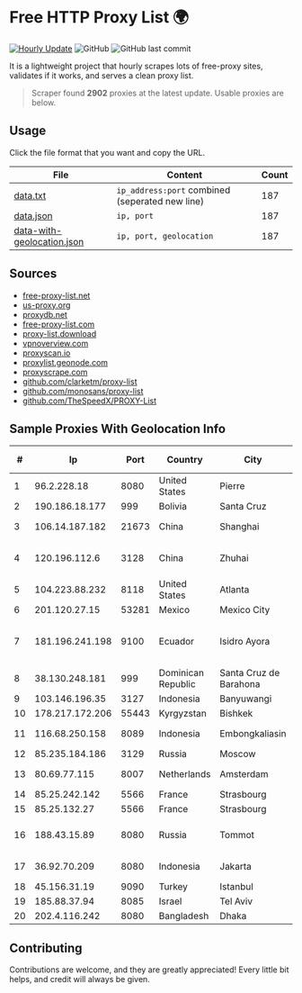 
# Free HTTP Proxy List 🌍

[![Hourly Update](https://github.com/mertguvencli/http-proxy-list/actions/workflows/main.yml/badge.svg?branch=main)](https://github.com/mertguvencli/http-proxy-list/actions/workflows/main.yml)
![GitHub](https://img.shields.io/github/license/mertguvencli/http-proxy-list)
![GitHub last commit](https://img.shields.io/github/last-commit/mertguvencli/http-proxy-list)

It is a lightweight project that hourly scrapes lots of free-proxy sites, validates if it works, and serves a clean proxy list.


> Scraper found **2902** proxies at the latest update. Usable proxies are below.

## Usage

Click the file format that you want and copy the URL.


|File|Content|Count|
|----|-------|-----|
|[data.txt](https://raw.githubusercontent.com/mertguvencli/http-proxy-list/main/proxy-list/data.txt)|`ip_address:port` combined (seperated new line)|187|
|[data.json](https://raw.githubusercontent.com/mertguvencli/http-proxy-list/main/proxy-list/data.json)|`ip, port`|187|
|[data-with-geolocation.json](https://raw.githubusercontent.com/mertguvencli/http-proxy-list/main/proxy-list/data-with-geolocation.json)|`ip, port, geolocation`|187|

## Sources

* [free-proxy-list.net](https://free-proxy-list.net)
* [us-proxy.org](https://www.us-proxy.org)
* [proxydb.net](http://proxydb.net)
* [free-proxy-list.com](https://free-proxy-list.com/?page=&port=&type%5B%5D=http&type%5B%5D=https&up_time=0&search=Search)
* [proxy-list.download](https://www.proxy-list.download/HTTP)
* [vpnoverview.com](https://vpnoverview.com/privacy/anonymous-browsing/free-proxy-servers)
* [proxyscan.io](https://www.proxyscan.io)
* [proxylist.geonode.com](https://proxylist.geonode.com/api/proxy-list?limit=300&page=1&sort_by=lastChecked&sort_type=desc&protocols=http,https)
* [proxyscrape.com](https://api.proxyscrape.com/v2/?request=displayproxies&protocol=http&timeout=10000&country=all&ssl=all&anonymity=all)
* [github.com/clarketm/proxy-list](https://raw.githubusercontent.com/clarketm/proxy-list/master/proxy-list-raw.txt)
* [github.com/monosans/proxy-list](https://raw.githubusercontent.com/monosans/proxy-list/main/proxies/http.txt)
* [github.com/TheSpeedX/PROXY-List](https://raw.githubusercontent.com/TheSpeedX/PROXY-List/master/http.txt)


## Sample Proxies With Geolocation Info

|#|Ip|Port|Country|City|Internet Service Provider|
|-|--|----|-------|----|-------------------------|
|1|96.2.228.18|8080|United States|Pierre|Midcontinent Communications|
|2|190.186.18.177|999|Bolivia|Santa Cruz|Cotas Ltda.|
|3|106.14.187.182|21673|China|Shanghai|Hangzhou Alibaba Advertising Co|
|4|120.196.112.6|3128|China|Zhuhai|China Mobile communications corporation|
|5|104.223.88.232|8118|United States|Atlanta|QuadraNet Enterprises LLC|
|6|201.120.27.15|53281|Mexico|Mexico City|Uninet S.A. de C.V|
|7|181.196.241.198|9100|Ecuador|Isidro Ayora|Corporacion Nacional De Telecomunicaciones - CNT EP|
|8|38.130.248.181|999|Dominican Republic|Santa Cruz de Barahona|MR Networking, SRL|
|9|103.146.196.35|3127|Indonesia|Banyuwangi|RIYADNETWORK|
|10|178.217.172.206|55443|Kyrgyzstan|Bishkek|KRENA Project|
|11|116.68.250.158|8089|Indonesia|Embongkaliasin|PT. Cross Network Indonesia|
|12|85.235.184.186|3129|Russia|Moscow|MTS PJSC|
|13|80.69.77.115|8007|Netherlands|Amsterdam|TransIP B.V. Amsterdam network|
|14|85.25.242.142|5566|France|Strasbourg|Host Europe GmbH|
|15|85.25.132.27|5566|France|Strasbourg|Host Europe GmbH|
|16|188.43.15.89|8080|Russia|Tommot|Joint Stock Company TransTeleCom|
|17|36.92.70.209|8080|Indonesia|Jakarta|Telekomunikasi Indonesia|
|18|45.156.31.19|9090|Turkey|Istanbul|ATLANTIS|
|19|185.88.37.94|8085|Israel|Tel Aviv|Sharktech|
|20|202.4.116.242|8080|Bangladesh|Dhaka|dhakaCom Limited|



## Contributing

Contributions are welcome, and they are greatly appreciated! Every
little bit helps, and credit will always be given.

